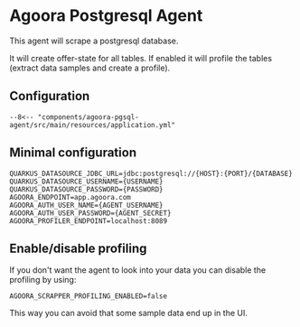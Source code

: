 # Agoora Postgresql Agent

This agent will scrape a postgresql database.

It will create offer-state for all tables. If enabled it will profile the tables (extract data samples
and create a profile).

## Configuration

```
--8<-- "components/agoora-pgsql-agent/src/main/resources/application.yml"
```

## Minimal configuration 

```
QUARKUS_DATASOURCE_JDBC_URL=jdbc:postgresql://{HOST}:{PORT}/{DATABASE}
QUARKUS_DATASOURCE_USERNAME={USERNAME}
QUARKUS_DATASOURCE_PASSWORD={PASSWORD}
AGOORA_ENDPOINT=app.agoora.com
AGOORA_AUTH_USER_NAME={AGENT_USERNAME}
AGOORA_AUTH_USER_PASSWORD={AGENT_SECRET}
AGOORA_PROFILER_ENDPOINT=localhost:8089
```

## Enable/disable profiling

If you don't want the agent to look into your data you can disable the profiling by using:
```
AGOORA_SCRAPPER_PROFILING_ENABLED=false
```
This way you can avoid that some sample data end up in the UI.
